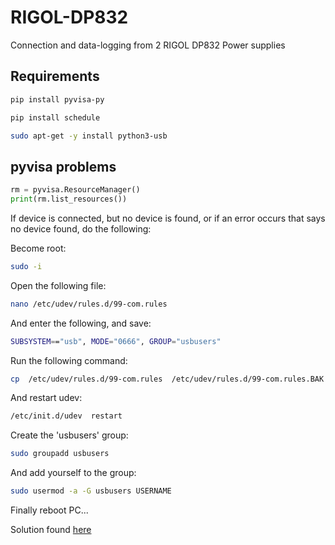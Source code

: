 # RIGOL-DP832
Connection and data-logging from 2 RIGOL DP832 Power supplies

## Requirements

```bash
pip install pyvisa-py
```
```bash
pip install schedule
```
```bash
sudo apt-get -y install python3-usb
```

## pyvisa problems
```python
rm = pyvisa.ResourceManager()
print(rm.list_resources())
```
If device is connected, but no device is found, or if an error occurs that says no device found, do the following:

Become root:
```bash
sudo -i
```

Open the following file:
```bash
nano /etc/udev/rules.d/99-com.rules
```
And enter the following, and save:
```bash
SUBSYSTEM=="usb", MODE="0666", GROUP="usbusers"
```

Run the following command:
```bash
cp  /etc/udev/rules.d/99-com.rules  /etc/udev/rules.d/99-com.rules.BAK
```

And restart udev:
```bash
/etc/init.d/udev  restart
```

Create the 'usbusers' group:
```bash
sudo groupadd usbusers
```
And add yourself to the group:
```bash
sudo usermod -a -G usbusers USERNAME
```

Finally reboot PC...

Solution found [here](https://stackoverflow.com/questions/52256123/unable-to-get-full-visa-address-that-includes-the-serial-number)
